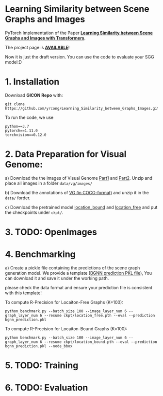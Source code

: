 # Learning Similarity between Scene Graphs and Images
PyTorch Implementation of the Paper [**Learning Similarity between Scene Graphs and Images with Transformers**](https://arxiv.org/abs/2304.00590).

The project page is [**AVAILABLE**](https://yrcong.github.io/gicon/)!

Now it is just the draft version. You can use the code to evaluate your SGG model:D

# 1. Installation
Download **GICON Repo** with:
```
git clone https://github.com/yrcong/Learning_Similarity_between_Graphs_Images.git
```

To run the code, we use 
```
python==3.7
pytorch==1.11.0
torchvision==0.12.0 
```
# 2. Data Preparation for Visual Genome:
a) Download the the images of Visual Genome [Part1](https://cs.stanford.edu/people/rak248/VG_100K_2/images.zip) and [Part2](https://cs.stanford.edu/people/rak248/VG_100K_2/images2.zip). Unzip and place all images in a folder ```data/vg/images/```

b) Download the annotations of [VG (in COCO-format)](https://drive.google.com/file/d/1aGwEu392DiECGdvwaYr-LgqGLmWhn8yD/view?usp=sharing) and unzip it in the ```data/``` forder.

c) Download the pretrained model [location_bound](https://cloud.tnt.uni-hannover.de/index.php/s/WXkN8Nf4R4mpmTe) and [location_free](https://cloud.tnt.uni-hannover.de/index.php/s/296NnSaEzxaPa32) and put the checkpoints under ```ckpt/```.

# 3. TODO: OpenImages
# 4. Benchmarking
a) Create a pickle file containing the predictions of the scene graph generation model. We provide a template ([BGNN prediction PKL file](https://cloud.tnt.uni-hannover.de/index.php/s/w3jeKgJg62g8e5W)), 
You can download it and save it under the working path.

please check the data format and ensure your prediction file is consistent with this template!

To compute R-Precision for Locaiton-Free Graphs (K=100):
```
python benchmark.py --batch_size 100 --image_layer_num 6 --graph_layer_num 6 --resume ckpt/location_free.pth --eval --prediction bgnn_prediction.pkl
```

To compute R-Precision for Locaiton-Bound Graphs (K=100):
```
python benchmark.py --batch_size 100 --image_layer_num 6 --graph_layer_num 6 --resume ckpt/location_bound.pth --eval --prediction bgnn_prediction.pkl --node_bbox
```

# 5. TODO: Training
# 6. TODO: Evaluation

